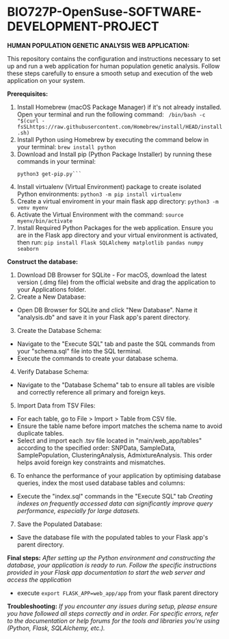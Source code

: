 # BIO727P-OpenSuse-SOFTWARE-DEVELOPMENT-PROJECT
**HUMAN POPULATION GENETIC ANALYSIS WEB APPLICATION:**

This repository contains the configuration and instructions necessary to set up and run a web application for human population genetic analysis. Follow these steps carefully to ensure a smooth setup and execution of the web application on your system.

**Prerequisites:**
1. Install Homebrew (macOS Package Manager) if it's not already installed. Open your terminal and run the following command:
``` /bin/bash -c "$(curl - fsSLhttps://raw.githubusercontent.com/Homebrew/install/HEAD/install.sh)```
2. Install Python using Homebrew by executing the command below in your terminal:
   ```brew install python```
3. Download and Install pip (Python Package Installer) by running these commands in your terminal:
   ```curl https://bootstrap.pypa.io/get-pip.py -o get-pip.py
   python3 get-pip.py```
4. Install virtualenv (Virtual Environment) package to create isolated Python environments:
   ```python3 -m pip install virtualenv```
5. Create a virtual enviroment in your main flask app directory:
   ```python3 -m venv myenv```
6. Activate the Virtual Environment with the command:
   ```source myenv/bin/activate```
7. Install Required Python Packages for the web application. Ensure you are in the Flask app directory and your virtual environment is activated, then run:
   ```pip install Flask SQLAlchemy matplotlib pandas numpy seaborn```
   
**Construct the database:**
1. Download DB Browser for SQLite - For macOS, download the latest version (.dmg file) from the official website and drag the application to your Applications folder.
2. Create a New Database:
- Open DB Browser for SQLite and click "New Database". Name it "analysis.db" and save it in your Flask app's parent directory.
3. Create the Database Schema:
-  Navigate to the "Execute SQL" tab and paste the SQL commands from your "schema.sql" file into the SQL terminal.
-  Execute the commands to create your database schema.
4. Verify Database Schema:
- Navigate to the "Database Schema" tab to ensure all tables are visible and correctly reference all primary and foreign keys.
5. Import Data from TSV Files:
- For each table, go to File > Import > Table from CSV file.
- Ensure the table name before import matches the schema name to avoid duplicate tables.
- Select and import each .tsv file located in "main/web_app/tables" according to the specified order: SNPData, SampleData, SamplePopulation, ClusteringAnalysis, AdmixtureAnalysis. This order helps avoid foreign key constraints and mismatches.
6. To enhance the performance of your application by optimising database queries, index the most used database tables and columns:
- Execute the "index.sql" commands in the "Execute SQL" tab
  *Creating indexes on frequently accessed data can significantly improve query performance, especially for large datasets.*
7. Save the Populated Database:
- Save the database file with the populated tables to your Flask app's parent directory.

**Final steps:**
*After setting up the Python environment and constructing the database, your application is ready to run. Follow the specific instructions provided in your Flask app documentation to start the web server and access the application*
- execute ```export FLASK_APP=web_app/app``` from your flask parent directory

**Troubleshooting:**
*If you encounter any issues during setup, please ensure you have followed all steps correctly and in order. For specific errors, refer to the documentation or help forums for the tools and libraries you're using (Python, Flask, SQLAlchemy, etc.).*
